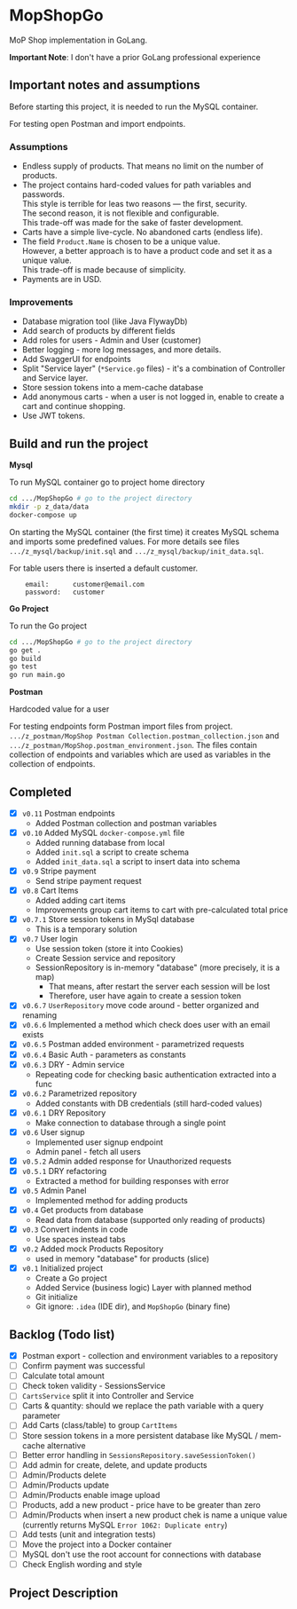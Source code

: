 # MopShopGo

MoP Shop implementation in GoLang.

**Important Note**: I don't have a prior GoLang professional experience

## Important notes and assumptions

Before starting this project, it is needed to run the MySQL container.

For testing open Postman and import endpoints.

### Assumptions

* Endless supply of products. That means no limit on the number of products.
* The project contains hard-coded values for path variables and passwords.  
  This style is terrible for leas two reasons — the first, security.  
  The second reason, it is not flexible and configurable.  
  This trade-off was made for the sake of faster development.
* Carts have a simple live-cycle. No abandoned carts (endless life).
* The field `Product.Name` is chosen to be a unique value.  
  However, a better approach is to have a product code and set it as a unique value.  
  This trade-off is made because of simplicity.
* Payments are in USD.

### Improvements

* Database migration tool (like Java FlywayDb)
* Add search of products by different fields
* Add roles for users - Admin and User (customer)
* Better logging - more log messages, and more details.
* Add SwaggerUI for endpoints
* Split "Service layer" (`*Service.go` files) - it's a combination of Controller and Service layer.
* Store session tokens into a mem-cache database
* Add anonymous carts - when a user is not logged in, enable to create a cart and continue shopping.
* Use JWT tokens.

## Build and run the project

**Mysql**

To run MySQL container go to project home directory

```bash
cd .../MopShopGo # go to the project directory
mkdir -p z_data/data
docker-compose up
```

On starting the MySQL container (the first time) it creates MySQL schema and imports some predefined values. For more
details see files `.../z_mysql/backup/init.sql` and `.../z_mysql/backup/init_data.sql`.

For table users there is inserted a default customer.

```text
    email:      customer@email.com
    password:   customer
```

**Go Project**

To run the Go project

```bash
cd .../MopShopGo # go to the project directory
go get .
go build
go test
go run main.go
```

**Postman**

Hardcoded value for a user

For testing endpoints form Postman import files from project.
`.../z_postman/MopShop Postman Collection.postman_collection.json` and `.../z_postman/MopShop.postman_environment.json`.
The files contain collection of endpoints and variables which are used as variables in the collection of endpoints.

## Completed

- [x] `v0.11` Postman endpoints
    - Added Postman collection and postman variables
- [x] `v0.10` Added MySQL `docker-compose.yml` file
    - Added running database from local
    - Added `init.sql` a script to create schema
    - Added `init_data.sql` a script to insert data into schema
- [x] `v0.9` Stripe payment
    - Send stripe payment request
- [x] `v0.8` Cart Items
    - Added adding cart items
    - Improvements group cart items to cart with pre-calculated total price
- [x] `v0.7.1` Store session tokens in MySql database
    - This is a temporary solution
- [x] `v0.7` User login
    - Use session token (store it into Cookies)
    - Create Session service and repository
    - SessionRepository is in-memory "database" (more precisely, it is a map)
        - That means, after restart the server each session will be lost
        - Therefore, user have again to create a session token
- [x] `v0.6.7` `UserRepository` move code around - better organized and renaming
- [x] `v0.6.6` Implemented a method which check does user with an email exists
- [x] `v0.6.5` Postman added environment - parametrized requests
- [x] `v0.6.4` Basic Auth - parameters as constants
- [x] `v0.6.3` DRY - Admin service
    - Repeating code for checking basic authentication extracted into a func
- [x] `v0.6.2` Parametrized repository
    - Added constants with DB credentials (still hard-coded values)
- [x] `v0.6.1` DRY Repository
    - Make connection to database through a single point
- [x] `v0.6` User signup
    - Implemented user signup endpoint
    - Admin panel - fetch all users
- [x] `v0.5.2` Admin added response for Unauthorized requests
- [x] `v0.5.1` DRY refactoring
    - Extracted a method for building responses with error
- [x] `v0.5` Admin Panel
    - Implemented method for adding products
- [x] `v0.4` Get products from database
    - Read data from database (supported only reading of products)
- [x] `v0.3` Convert indents in code
    - Use spaces instead tabs
- [x] `v0.2` Added mock Products Repository
    - used in memory "database" for products (slice)
- [x] `v0.1` Initialized project
    - Create a Go project
    - Added Service (business logic) Layer with planned method
    - Git initialize
    - Git ignore: `.idea` (IDE dir), and `MopShopGo` (binary fine)

## Backlog (Todo list)

- [x] Postman export - collection and environment variables to a repository
- [ ] Confirm payment was successful
- [ ] Calculate total amount
- [ ] Check token validity - SessionsService
- [ ] `CartsService` split it into Controller and Service
- [ ] Carts & quantity: should we replace the path variable with a query parameter
- [ ] Add Carts (class/table) to group `CartItems`
- [ ] Store session tokens in a more persistent database like MySQL / mem-cache alternative
- [ ] Better error handling in `SessionsRepository.saveSessionToken()`
- [ ] Add admin for create, delete, and update products
- [ ] Admin/Products delete
- [ ] Admin/Products update
- [ ] Admin/Products enable image upload
- [ ] Products, add a new product - price have to be greater than zero
- [ ] Admin/Products when insert a new product chek is name a unique value (currently returns
  MySQL `Error 1062: Duplicate entry`)
- [ ] Add tests (unit and integration tests)
- [ ] Move the project into a Docker container
- [ ] MySQL don't use the root account for connections with database
- [ ] Check English wording and style

## Project Description 